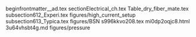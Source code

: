 beginfrontmatter__ad.tex
sectionElectrical_ch.tex
Table_dry_fiber_mate.tex
subsection612_Experi.tex
figures/high_current_setup
subsection613_Typica.tex
figures/BSN
s996kkvo208.tex
mi0dp2oqjc8.html
3u64vhsbt4g.md
figures/pressure